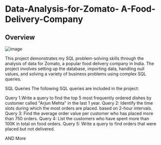 # Data-Analysis-for-Zomato- A-Food-Delivery-Company
## Overview
![image](https://github.com/user-attachments/assets/1f9a2e77-5f68-42e8-a0da-20ee4b809e00)

This project demonstrates my SQL problem-solving skills through the analysis of data for Zomato, a popular food delivery company in India. The project involves setting up the database, importing data, handling null values, and solving a variety of business problems using complex SQL queries.

SQL Queries
The following SQL queries are included in the project:

Query 1.Write a query to find the top 5 most frequently ordered dishes by customer called "Arjun Mehta" in the last 1 year.
Query 2: Identify the time slots during which the most orders are placed. based on 2-hour intervals.
Query 3: Find the average order value per customer who has placed more than 750 orders.
Query 4: List the customers who have spent more than 100K in total on food orders.
Query 5: Write a query to find orders that were placed but not delivered.

AND More
